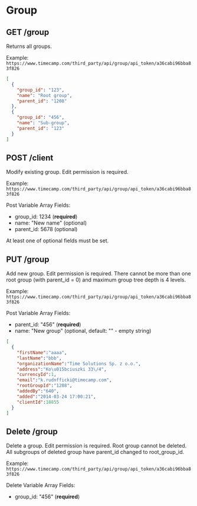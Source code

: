 Group
======

GET /group
----------

Returns all groups.

Example:
`https://www.timecamp.com/third_party/api/group/api_token/a36cabi96bba83f826`

```json
[
  {
    "group_id": "123",
    "name": "Root group",
    "parent_id": "1208"
  },
  {
    "group_id": "456",
    "name": "Sub-group",
    "parent_id": "123"
  }
]
```

POST /client
----------

Modify existing group. Edit permission is required.

Example:
`https://www.timecamp.com/third_party/api/group/api_token/a36cabi96bba83f826`

Post Variable Array Fields:
* group_id: 1234 (__required__)
* name: "New name" (optional)
* parent_id: 5678 (optional)

At least one of optional fields must be set.

PUT /group
----------

Add new group. Edit permission is required. 
There cannot be more than one root group (with parent_id = 0) and maximum group tree depth is 4 levels. 

Example:
`https://www.timecamp.com/third_party/api/group/api_token/a36cabi96bba83f826`

Post Variable Array Fields:
* parent_id: "456" (__required__)
* name: "New group" (optional, default: "" - empty string)

```json
[
  {
    "firstName":"aaaa",
    "lastName":"bbb",
    "organizationName":"Time Solutions Sp. z o.o.",
    "address":"Ko\u015bciuszki 33\/4",
    "currencyId":1,
    "email":"k.rudnfficki@timecamp.com",
    "rootGroupId":"1208",
    "addedBy":"640",
    "added":"2014-03-24 17:00:21",
    "clientId":18855
  }
]
```

Delete /group
----------

Delete a group. 
Edit permission is required. 
Root group cannot be deleted. 
All subgroups of deleted group have parent_id changed to root_group_id.

Example:
`https://www.timecamp.com/third_party/api/group/api_token/a36cabi96bba83f826`

Delete Variable Array Fields:
* group_id: "456" (__required__)
